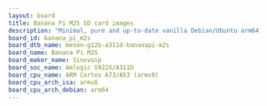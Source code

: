 ```yaml
---
layout: board
title: Banana Pi M2S SD card images
description: "Minimal, pure and up-to-date vanilla Debian/Ubuntu arm64 SD card images for Banana Pi M2S by Sinovoip, SoC: Amlogic S922X/A311D, CPU ISA: armv8"
board_id: banana_pi_m2s
board_dtb_name: meson-g12b-a311d-bananapi-m2s
board_name: Banana Pi M2S
board_maker_name: Sinovoip
board_soc_name: Amlogic S922X/A311D
board_cpu_name: ARM Cortex A73/A53 (armv8)
board_cpu_arch_isa: armv8
board_cpu_arch_debian: arm64
---
```

